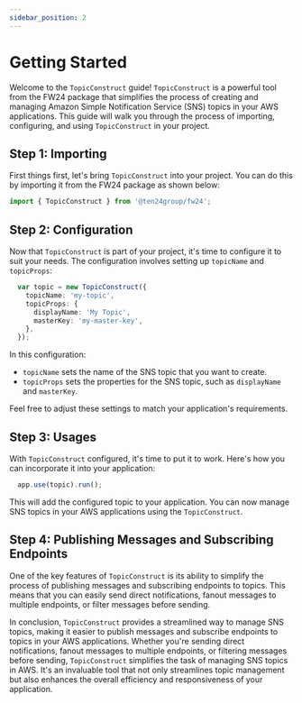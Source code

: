 ```yaml
---
sidebar_position: 2
---
```


# Getting Started

Welcome to the `TopicConstruct` guide! `TopicConstruct` is a powerful tool from the FW24 package that simplifies the process of creating and managing Amazon Simple Notification Service (SNS) topics in your AWS applications. This guide will walk you through the process of importing, configuring, and using `TopicConstruct` in your project.

## Step 1: Importing

First things first, let's bring `TopicConstruct` into your project. You can do this by importing it from the FW24 package as shown below:

```ts
import { TopicConstruct } from '@ten24group/fw24';
```

## Step 2: Configuration

Now that `TopicConstruct` is part of your project, it's time to configure it to suit your needs. The configuration involves setting up `topicName` and `topicProps`:

```ts
  var topic = new TopicConstruct({
    topicName: 'my-topic',
    topicProps: {
      displayName: 'My Topic',
      masterKey: 'my-master-key',
    },
  });
```

In this configuration:

- `topicName` sets the name of the SNS topic that you want to create.
- `topicProps` sets the properties for the SNS topic, such as `displayName` and `masterKey`.

Feel free to adjust these settings to match your application's requirements.

## Step 3: Usages

With `TopicConstruct` configured, it's time to put it to work. Here's how you can incorporate it into your application:

```ts
  app.use(topic).run();
```

This will add the configured topic to your application. You can now manage SNS topics in your AWS applications using the `TopicConstruct`.

## Step 4: Publishing Messages and Subscribing Endpoints

One of the key features of `TopicConstruct` is its ability to simplify the process of publishing messages and subscribing endpoints to topics. This means that you can easily send direct notifications, fanout messages to multiple endpoints, or filter messages before sending.

In conclusion, `TopicConstruct` provides a streamlined way to manage SNS topics, making it easier to publish messages and subscribe endpoints to topics in your AWS applications. Whether you're sending direct notifications, fanout messages to multiple endpoints, or filtering messages before sending, `TopicConstruct` simplifies the task of managing SNS topics in AWS. It's an invaluable tool that not only streamlines topic management but also enhances the overall efficiency and responsiveness of your application.
